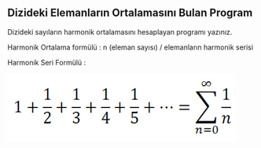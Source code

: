 ## Dizideki Elemanların Ortalamasını Bulan Program

Dizideki sayıların harmonik ortalamasını hesaplayan programı yazınız.

Harmonik Ortalama formülü : n (eleman sayısı) / elemanların harmonik serisi

Harmonik Seri Formülü :

![img](https://raw.githubusercontent.com/Kodluyoruz/taskforce/main/java101/pratik-harmonic/figures/harmonic_series.gif)
